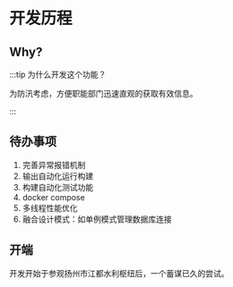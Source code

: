 # 开发历程

## Why?
:::tip 为什么开发这个功能？

为防汛考虑，方便职能部门迅速直观的获取有效信息。

:::

## 待办事项

1. 完善异常报错机制
2. 输出自动化运行构建
3. 构建自动化测试功能
4. docker compose
5. 多线程性能优化
6. 融合设计模式：如单例模式管理数据库连接

## 开端
开发开始于参观扬州市江都水利枢纽后，一个蓄谋已久的尝试。
